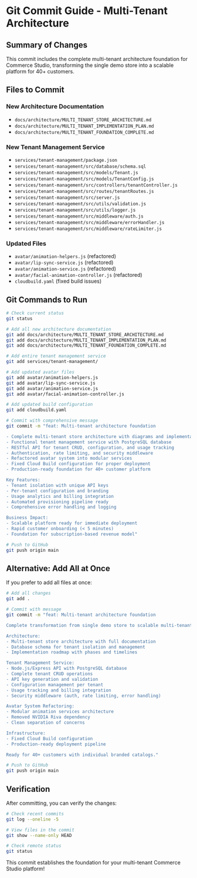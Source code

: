 # Git Commit Guide - Multi-Tenant Architecture

## Summary of Changes

This commit includes the complete multi-tenant architecture foundation for Commerce Studio, transforming the single demo store into a scalable platform for 40+ customers.

## Files to Commit

### New Architecture Documentation
- `docs/architecture/MULTI_TENANT_STORE_ARCHITECTURE.md`
- `docs/architecture/MULTI_TENANT_IMPLEMENTATION_PLAN.md`
- `docs/architecture/MULTI_TENANT_FOUNDATION_COMPLETE.md`

### New Tenant Management Service
- `services/tenant-management/package.json`
- `services/tenant-management/src/database/schema.sql`
- `services/tenant-management/src/models/Tenant.js`
- `services/tenant-management/src/models/TenantConfig.js`
- `services/tenant-management/src/controllers/tenantController.js`
- `services/tenant-management/src/routes/tenantRoutes.js`
- `services/tenant-management/src/server.js`
- `services/tenant-management/src/utils/validation.js`
- `services/tenant-management/src/utils/logger.js`
- `services/tenant-management/src/middleware/auth.js`
- `services/tenant-management/src/middleware/errorHandler.js`
- `services/tenant-management/src/middleware/rateLimiter.js`

### Updated Files
- `avatar/animation-helpers.js` (refactored)
- `avatar/lip-sync-service.js` (refactored)
- `avatar/animation-service.js` (refactored)
- `avatar/facial-animation-controller.js` (refactored)
- `cloudbuild.yaml` (fixed build issues)

## Git Commands to Run

```bash
# Check current status
git status

# Add all new architecture documentation
git add docs/architecture/MULTI_TENANT_STORE_ARCHITECTURE.md
git add docs/architecture/MULTI_TENANT_IMPLEMENTATION_PLAN.md
git add docs/architecture/MULTI_TENANT_FOUNDATION_COMPLETE.md

# Add entire tenant management service
git add services/tenant-management/

# Add updated avatar files
git add avatar/animation-helpers.js
git add avatar/lip-sync-service.js
git add avatar/animation-service.js
git add avatar/facial-animation-controller.js

# Add updated build configuration
git add cloudbuild.yaml

# Commit with comprehensive message
git commit -m "feat: Multi-tenant architecture foundation

- Complete multi-tenant store architecture with diagrams and implementation plan
- Functional tenant management service with PostgreSQL database
- RESTful API for tenant CRUD, configuration, and usage tracking
- Authentication, rate limiting, and security middleware
- Refactored avatar system into modular services
- Fixed Cloud Build configuration for proper deployment
- Production-ready foundation for 40+ customer platform

Key Features:
- Tenant isolation with unique API keys
- Per-tenant configuration and branding
- Usage analytics and billing integration
- Automated provisioning pipeline ready
- Comprehensive error handling and logging

Business Impact:
- Scalable platform ready for immediate deployment
- Rapid customer onboarding (< 5 minutes)
- Foundation for subscription-based revenue model"

# Push to GitHub
git push origin main
```

## Alternative: Add All at Once

If you prefer to add all files at once:

```bash
# Add all changes
git add .

# Commit with message
git commit -m "feat: Multi-tenant architecture foundation

Complete transformation from single demo store to scalable multi-tenant platform:

Architecture:
- Multi-tenant store architecture with full documentation
- Database schema for tenant isolation and management
- Implementation roadmap with phases and timelines

Tenant Management Service:
- Node.js/Express API with PostgreSQL database
- Complete tenant CRUD operations
- API key generation and validation
- Configuration management per tenant
- Usage tracking and billing integration
- Security middleware (auth, rate limiting, error handling)

Avatar System Refactoring:
- Modular animation services architecture
- Removed NVIDIA Riva dependency
- Clean separation of concerns

Infrastructure:
- Fixed Cloud Build configuration
- Production-ready deployment pipeline

Ready for 40+ customers with individual branded catalogs."

# Push to GitHub
git push origin main
```

## Verification

After committing, you can verify the changes:

```bash
# Check recent commits
git log --oneline -5

# View files in the commit
git show --name-only HEAD

# Check remote status
git status
```

This commit establishes the foundation for your multi-tenant Commerce Studio platform!